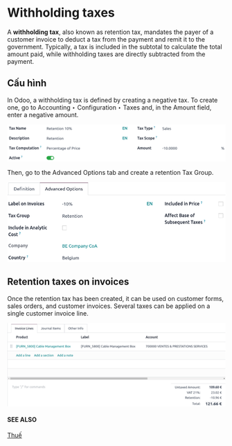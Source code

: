 # Withholding taxes

A **withholding tax**, also known as retention tax, mandates the payer of a customer invoice to
deduct a tax from the payment and remit it to the government. Typically, a tax is included in the
subtotal to calculate the total amount paid, while withholding taxes are directly subtracted from
the payment.

## Cấu hình

In Odoo, a withholding tax is defined by creating a negative tax. To create one, go
to Accounting ‣ Configuration ‣ Taxes and, in the Amount field,
enter a negative amount.

![negative tax amount in field](../../../../.gitbook/assets/negative-amount.png)

Then, go to the Advanced Options tab and create a retention Tax Group.

![tax group for retention tax.](../../../../.gitbook/assets/tax-group.png)

## Retention taxes on invoices

Once the retention tax has been created, it can be used on customer forms, sales orders, and
customer invoices.
Several taxes can be applied on a single customer invoice line.

![invoice lines with taxes](../../../../.gitbook/assets/invoice-tax.png)

#### SEE ALSO
[Thuế](applications/finance/accounting/taxes.md)

